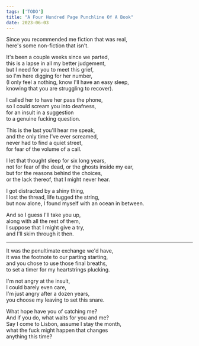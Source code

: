 ```yaml
---
tags: ['TODO']
title: "A Four Hundred Page Punchline Of A Book"
date: 2023-06-03
---
```


Since you recommended me fiction that was real,  
here's some non-fiction that isn't.

It's been a couple weeks since we parted,  
this is a lapse in all my better judgement,  
but I need for you to meet this grief,  
so I'm here digging for her number,  
(I only feel a nothing, know I'll have an easy sleep,  
knowing that you are struggling to recover).

I called her to have her pass the phone,  
so I could scream you into deafness,  
for an insult in a suggestion  
to a genuine fucking question.

This is the last you'll hear me speak,  
and the only time I've ever screamed,  
never had to find a quiet street,  
for fear of the volume of a call.

I let that thought sleep for six long years,  
not for fear of the dead, or the ghosts inside my ear,  
but for the reasons behind the choices,  
or the lack thereof, that I might never hear.

I got distracted by a shiny thing,  
I lost the thread, life tugged the string,  
but now alone, I found myself
with an ocean in between.

And so I guess I'll take you up,  
along with all the rest of them,  
I suppose that I might give a try,  
and I'll skim through it then.

---

It was the penultimate exchange we'd have,  
it was the footnote to our parting starting,  
and you chose to use those final breaths,  
to set a timer for my heartstrings plucking.

I'm not angry at the insult,  
I could barely even care,  
I'm just angry after a dozen years,  
you choose my leaving to set this snare.

What hope have you of catching me?  
And if you do, what waits for you and me?  
Say I come to Lisbon, assume I stay the month,  
what the fuck might happen that changes  
anything this time?
